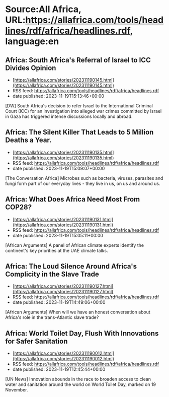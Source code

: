 # Source:All Africa, URL:https://allafrica.com/tools/headlines/rdf/africa/headlines.rdf, language:en

## Africa: South Africa's Referral of Israel to ICC Divides Opinion
 - [https://allafrica.com/stories/202311190145.html](https://allafrica.com/stories/202311190145.html)
 - RSS feed: https://allafrica.com/tools/headlines/rdf/africa/headlines.rdf
 - date published: 2023-11-19T15:13:46+00:00

[DW] South Africa's decision to refer Israel to the International Criminal Court (ICC) for an investigation into alleged war crimes committed by Israel in Gaza has triggered intense discussions locally and abroad.

## Africa: The Silent Killer That Leads to 5 Million Deaths a Year.
 - [https://allafrica.com/stories/202311190135.html](https://allafrica.com/stories/202311190135.html)
 - RSS feed: https://allafrica.com/tools/headlines/rdf/africa/headlines.rdf
 - date published: 2023-11-19T15:09:07+00:00

[The Conversation Africa] Microbes such as bacteria, viruses, parasites and fungi form part of our everyday lives - they live in us, on us and around us.

## Africa: What Does Africa Need Most From COP28?
 - [https://allafrica.com/stories/202311190131.html](https://allafrica.com/stories/202311190131.html)
 - RSS feed: https://allafrica.com/tools/headlines/rdf/africa/headlines.rdf
 - date published: 2023-11-19T15:05:11+00:00

[African Arguments] A panel of African climate experts identify the continent's key priorities at the UAE climate talks.

## Africa: The Loud Silence Around Africa's Complicity in the Slave Trade
 - [https://allafrica.com/stories/202311190127.html](https://allafrica.com/stories/202311190127.html)
 - RSS feed: https://allafrica.com/tools/headlines/rdf/africa/headlines.rdf
 - date published: 2023-11-19T14:49:06+00:00

[African Arguments] When will we have an honest conversation about Africa's role in the trans-Atlantic slave trade?

## Africa: World Toilet Day, Flush With Innovations for Safer Sanitation
 - [https://allafrica.com/stories/202311190012.html](https://allafrica.com/stories/202311190012.html)
 - RSS feed: https://allafrica.com/tools/headlines/rdf/africa/headlines.rdf
 - date published: 2023-11-19T12:45:44+00:00

[UN News] Innovation abounds in the race to broaden access to clean water and sanitation around the world on World Toilet Day, marked on 19 November.

